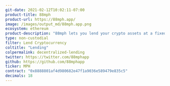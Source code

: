 ```yaml
---
git-date: 2021-02-12T10:02:11-07:00
product-title: 88mph
product-url: https://88mph.app/
image: /images/output_md/88mph.app.png
ecosystem: ethereum
product-description: "88mph lets you lend your crypto assets at a fixed interest rate. [Interview with 88mph team](/88mph)"
type: non-custodial
filter: Lend Cryptocurrency
coltitle: "Lending"
colpermalink: decentralized-lending
twitter: https://twitter.com/88mphapp
github: https://github.com/88mphapp
ticker: MPH
contract: "0x8888801af4d980682e47f1a9036e589479e835c5"
decimals: 18
---
```

